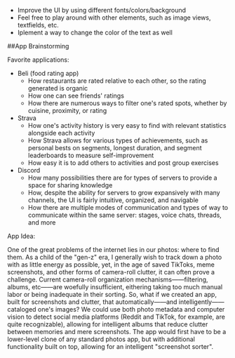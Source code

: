 - Improve the UI by using different fonts/colors/background
- Feel free to play around with other elements, such as image views, textfields, etc.
- Iplement a way to change the color of the text as well

##App Brainstorming

Favorite applications: 
- Beli (food rating app)
    - How restaurants are rated relative to each other, so the rating generated is organic
    - How one can see friends' ratings
    - How there are numerous ways to filter one's rated spots, whether by cuisine, proximity, or rating
- Strava
    - How one's activity history is very easy to find with relevant statistics alongside each activity
    - How Strava allows for various types of achievements, such as personal bests on segments, longest duration, and segment leaderboards to measure self-improvement
    - How easy it is to add others to activities and post group exercises
- Discord
    - How many possibilities there are for types of servers to provide a space for sharing knowledge
    - How, despite the ability for servers to grow expansively with many channels, the UI is fairly intuitive, organized, and navigable
    - How there are multiple modes of communication and types of way to communicate within the same server: stages, voice chats, threads, and more
    
App Idea:

One of the great problems of the internet lies in our photos: where to find them. As a child of the "gen-z" era, I generally wish to track down a photo with as little energy as possible, yet, in the age of saved TikToks, meme screenshots, and other forms of camera-roll clutter, it can often prove a challenge. Current camera-roll organization mechanisms——filtering, albums, etc——are woefully insufficient, eithering taking too much manual labor or being inadequate in their sorting. So, what if we created an app, built for screenshots and clutter, that automatically——and intelligently——cataloged one's images? We could use both photo metadata and computer vision to detect social media platforms (Reddit and TikTok, for example, are quite recognizable), allowing for intelligent albums that reduce clutter between memories and mere screenshots. The app would first have to be a lower-level clone of any standard photos app, but with additional functionality built on top, allowing for an intelligent "screenshot sorter".

